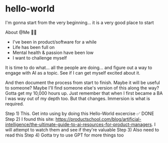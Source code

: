 # hello-world
I'm gonna start from the very beginning... it is a very good place to start

About @Me 🧔‍♂️
- I've been in product/software for a while
- Life has been full on
- Mental health & passion have been low
- I want to challenge myself

It is time to do what... all the people are doing... and figure out a way to engage with AI as a topic. See if I can get myself excited about it. 

And then document the process from start to finish. Maybe it will be useful to someone? Maybe I'll find someone else's version of this along the way? Gotta get my 10,000 hours up. Just remember that when I first became a BA I was way out of my depth too. But that changes. Immersion is what is required.

Step 1) This. Get into using <Github> by doing this Hello-World excercise ✅ DONE
Step 2) I found this site: https://productschool.com/blog/artificial-intelligence/the-ultimate-guide-to-ai-resources-for-product-managers. I will attempt to watch them and see if they're valuable
Step 3) Also need to read this
Step 4) Gotta try to use GPT for more things too
